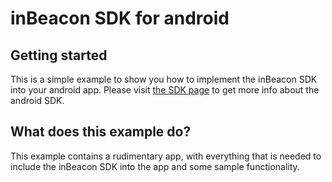 inBeacon SDK for android
========================

## Getting started
This is a simple example to show you how to implement the inBeacon SDK into your android app. Please visit [the SDK page](https://github.com/inbeacon/InbeaconSdk-android)
to get more info about the android SDK.

## What does this example do?

This example contains a rudimentary app, with everything that is needed to include the inBeacon SDK into the app and some sample functionality.
